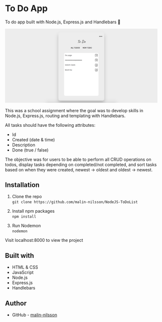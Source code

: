 # To Do App
To do app built with Node.js, Express.js and Handlebars 📝

![Screenshot](public/screenshot.png)

This was a school assignment where the goal was to develop skills in Node.js, Express.js, routing and templating with Handlebars.

All tasks should have the following attributes:
- Id
- Created (date & time) 
- Description
- Done (true / false)

The objective was for users to be able to perform all CRUD operations on todos, display tasks depending on completed/not completed, and sort tasks based on when they were created, newest → oldest and oldest → newest.

## Installation
1. Clone the repo\
`git clone https://github.com/malin-nilsson/NodeJS-ToDoList`

2. Install npm packages\
`npm install`

3. Run Nodemon\
`nodemon`

Visit localhost:8000 to view the project

## Built with
- HTML & CSS
- JavaScript
- Node.js
- Express.js
- Handlebars

## Author
- GitHub - [malin-nilsson](https://github.com/malin-nilsson)

